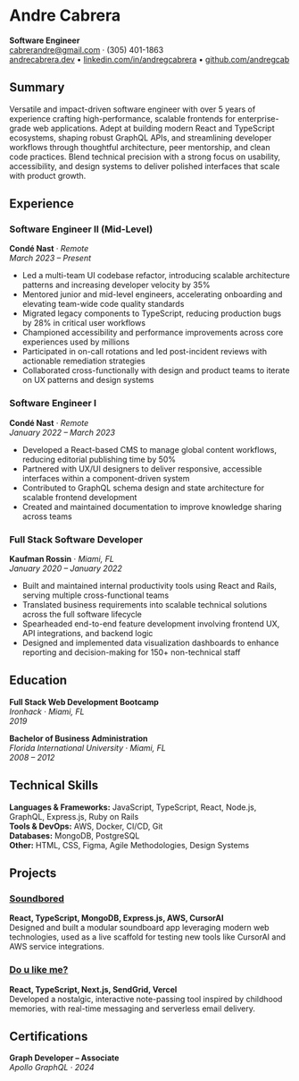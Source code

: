 # Andre Cabrera

**Software Engineer**  
cabrerandre@gmail.com · (305) 401-1863  
[andrecabrera.dev](https://www.andrecabrera.dev) • [linkedin.com/in/andregcabrera](https://linkedin.com/in/andregcabrera) • [github.com/andregcab](https://github.com/andregcab)

## Summary

Versatile and impact-driven software engineer with over 5 years of experience crafting high-performance, scalable frontends for enterprise-grade web applications. Adept at building modern React and TypeScript ecosystems, shaping robust GraphQL APIs, and streamlining developer workflows through thoughtful architecture, peer mentorship, and clean code practices. Blend technical precision with a strong focus on usability, accessibility, and design systems to deliver polished interfaces that scale with product growth.

## Experience

### Software Engineer II (Mid-Level)  
**Condé Nast** · *Remote*  
_March 2023 – Present_

- Led a multi-team UI codebase refactor, introducing scalable architecture patterns and increasing developer velocity by 35%
- Mentored junior and mid-level engineers, accelerating onboarding and elevating team-wide code quality standards
- Migrated legacy components to TypeScript, reducing production bugs by 28% in critical user workflows
- Championed accessibility and performance improvements across core experiences used by millions
- Participated in on-call rotations and led post-incident reviews with actionable remediation strategies
- Collaborated cross-functionally with design and product teams to iterate on UX patterns and design systems

### Software Engineer I  
**Condé Nast** · *Remote*  
_January 2022 – March 2023_

- Developed a React-based CMS to manage global content workflows, reducing editorial publishing time by 50%
- Partnered with UX/UI designers to deliver responsive, accessible interfaces within a component-driven system
- Contributed to GraphQL schema design and state architecture for scalable frontend development
- Created and maintained documentation to improve knowledge sharing across teams

### Full Stack Software Developer  
**Kaufman Rossin** · *Miami, FL*  
_January 2020 – January 2022_

- Built and maintained internal productivity tools using React and Rails, serving multiple cross-functional teams
- Translated business requirements into scalable technical solutions across the full software lifecycle
- Spearheaded end-to-end feature development involving frontend UX, API integrations, and backend logic
- Designed and implemented data visualization dashboards to enhance reporting and decision-making for 150+ non-technical staff

## Education

**Full Stack Web Development Bootcamp**  
*Ironhack · Miami, FL*  
_2019_

**Bachelor of Business Administration**  
*Florida International University · Miami, FL*  
_2008 – 2012_

## Technical Skills

**Languages & Frameworks:** JavaScript, TypeScript, React, Node.js, GraphQL, Express.js, Ruby on Rails  
**Tools & DevOps:** AWS, Docker, CI/CD, Git  
**Databases:** MongoDB, PostgreSQL  
**Other:** HTML, CSS, Figma, Agile Methodologies, Design Systems

## Projects

### [Soundbored](https://soundbored.com)  
**React, TypeScript, MongoDB, Express.js, AWS, CursorAI**  
Designed and built a modular soundboard app leveraging modern web technologies, used as a live scaffold for testing new tools like CursorAI and AWS service integrations.

### [Do u like me?](https://doulikeme.online)  
**React, TypeScript, Next.js, SendGrid, Vercel**  
Developed a nostalgic, interactive note-passing tool inspired by childhood memories, with real-time messaging and serverless email delivery.

## Certifications

**Graph Developer – Associate**  
_Apollo GraphQL · 2024_
